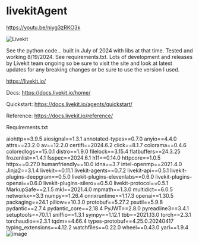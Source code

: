 # livekitAgent

https://youtu.be/niyg3zRKO3k

![Livekit](https://github.com/user-attachments/assets/f8463adb-dcc4-410a-a758-0d49b04b1227)

See the python code... built in July of 2024 with libs at that time.  Tested and working 8/19/2024.  See requirements.txt.  Lots of development and releases by Livekit team ongoing so be sure to visit the site and look at latest updates for any breaking changes or be sure to use the version I used.

https://livekit.io/

Docs:  https://docs.livekit.io/home/

Quickstart:  https://docs.livekit.io/agents/quickstart/

Reference:  https://docs.livekit.io/reference/

Requirements.txt

aiohttp==3.9.5
aiosignal==1.3.1
annotated-types==0.7.0
anyio==4.4.0
attrs==23.2.0
av==12.2.0
certifi==2024.6.2
click==8.1.7
colorama==0.4.6
coloredlogs==15.0.1
distro==1.9.0
filelock==3.15.4
flatbuffers==24.3.25
frozenlist==1.4.1
fsspec==2024.6.1
h11==0.14.0
httpcore==1.0.5
httpx==0.27.0
humanfriendly==10.0
idna==3.7
intel-openmp==2021.4.0
Jinja2==3.1.4
livekit==0.11.1
livekit-agents==0.7.2
livekit-api==0.5.1
livekit-plugins-deepgram==0.5.0
livekit-plugins-elevenlabs==0.6.0
livekit-plugins-openai==0.6.0
livekit-plugins-silero==0.5.0
livekit-protocol==0.5.1
MarkupSafe==2.1.5
mkl==2021.4.0
mpmath==1.3.0
multidict==6.0.5
networkx==3.3
numpy==1.26.4
onnxruntime==1.17.3
openai==1.30.5
packaging==24.1
pillow==10.3.0
protobuf==5.27.2
psutil==5.9.8
pydantic==2.7.4
pydantic_core==2.18.4
PyJWT==2.8.0
pyreadline3==3.4.1
setuptools==70.1.1
sniffio==1.3.1
sympy==1.12.1
tbb==2021.13.0
torch==2.3.1
torchaudio==2.3.1
tqdm==4.66.4
types-protobuf==4.25.0.20240417
typing_extensions==4.12.2
watchfiles==0.22.0
wheel==0.43.0
yarl==1.9.4![image](https://github.com/user-attachments/assets/8f6fbd3d-04f2-4dda-89d4-95aa09f969ed)
